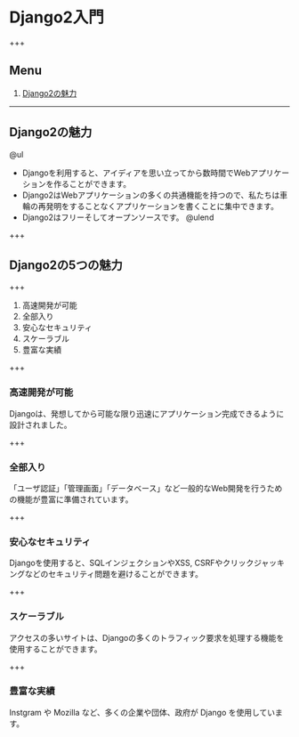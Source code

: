 # Django2入門

+++
## Menu

1. [Django2の魅力](#/1)

---

## Django2の魅力

@ul
- Djangoを利用すると、アイディアを思い立ってから数時間でWebアプリケーションを作ることができます。
- Django2はWebアプリケーションの多くの共通機能を持つので、私たちは車輪の再発明をすることなくアプリケーションを書くことに集中できます。
- Django2はフリーそしてオープンソースです。
@ulend

+++

## Django2の5つの魅力

+++

1. 高速開発が可能
1. 全部入り
1. 安心なセキュリティ
1. スケーラブル
1. 豊富な実績

+++

### 高速開発が可能

Djangoは、発想してから可能な限り迅速にアプリケーション完成できるように設計されました。

+++

### 全部入り

「ユーザ認証」「管理画面」「データベース」など一般的なWeb開発を行うための機能が豊富に準備されています。

+++

### 安心なセキュリティ

Djangoを使用すると、SQLインジェクションやXSS, CSRFやクリックジャッキングなどのセキュリティ問題を避けることができます。

+++

### スケーラブル

アクセスの多いサイトは、Djangoの多くのトラフィック要求を処理する機能を使用することができます。

+++

### 豊富な実績

Instgram や Mozilla など、多くの企業や団体、政府が Django を使用しています。
